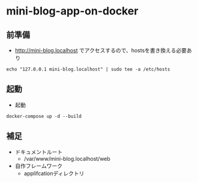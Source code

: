 # mini-blog-app-on-docker

## 前準備
* http://mini-blog.localhost でアクセスするので、hostsを書き換える必要あり

```
echo "127.0.0.1 mini-blog.localhost" | sudo tee -a /etc/hosts
```

## 起動

* 起動
```
docker-compose up -d --build
```

## 補足
* ドキュメントルート
  * /var/www/mini-blog.localhost/web
* 自作フレームワーク
  * applifcationディレクトリ  
